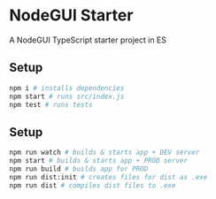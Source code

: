 # NodeGUI Starter

A NodeGUI TypeScript starter project in ES

## Setup

```bash
npm i # installs dependencies
npm start # runs src/index.js
npm test # runs tests
```

## Setup

```bash
npm run watch # builds & starts app + DEV server
npm start # builds & starts app + PROD server
npm run build # builds app for PROD
npm run dist:init # creates files for dist as .exe
npm run dist # compiles dist files to .exe
```

